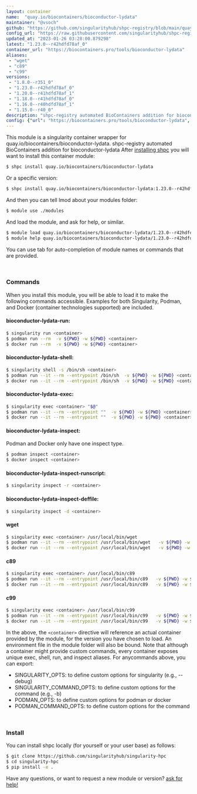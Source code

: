 ```yaml
---
layout: container
name:  "quay.io/biocontainers/bioconductor-lydata"
maintainer: "@vsoch"
github: "https://github.com/singularityhub/shpc-registry/blob/main/quay.io/biocontainers/bioconductor-lydata/container.yaml"
config_url: "https://raw.githubusercontent.com/singularityhub/shpc-registry/main/quay.io/biocontainers/bioconductor-lydata/container.yaml"
updated_at: "2023-01-26 03:28:00.879298"
latest: "1.23.0--r42hdfd78af_0"
container_url: "https://biocontainers.pro/tools/bioconductor-lydata"
aliases:
 - "wget"
 - "c89"
 - "c99"
versions:
 - "1.8.0--r351_0"
 - "1.23.0--r42hdfd78af_0"
 - "1.20.0--r41hdfd78af_1"
 - "1.18.0--r41hdfd78af_0"
 - "1.16.0--r40hdfd78af_1"
 - "1.15.0--r40_0"
description: "shpc-registry automated BioContainers addition for bioconductor-lydata"
config: {"url": "https://biocontainers.pro/tools/bioconductor-lydata", "maintainer": "@vsoch", "description": "shpc-registry automated BioContainers addition for bioconductor-lydata", "latest": {"1.23.0--r42hdfd78af_0": "sha256:16bf04321c08e20859e15b34703cceed7ccc529a48f23a64b2ff1546b3d7da79"}, "tags": {"1.8.0--r351_0": "sha256:55812217af81e56f7c995caf6fe94b5ca811f02590f2b4bf90bd85e04159db70", "1.23.0--r42hdfd78af_0": "sha256:16bf04321c08e20859e15b34703cceed7ccc529a48f23a64b2ff1546b3d7da79", "1.20.0--r41hdfd78af_1": "sha256:bde2c29b791b1d9aba6fb5552602249336501eadd0de2d570355c64b130c006b", "1.18.0--r41hdfd78af_0": "sha256:9e867d6475fdc57b23f660e61f79bc300470a2d795e36df49bcc9dd61433a602", "1.16.0--r40hdfd78af_1": "sha256:2366bcfde1d2e4d4d579d4603d6c30bcdff125aed2875376e56efed0e6ccacb7", "1.15.0--r40_0": "sha256:7c666bf6c981793b42e681e4a27ab6535ca55fe8f44b1d0c8a86ec60e322b197"}, "docker": "quay.io/biocontainers/bioconductor-lydata", "aliases": {"wget": "/usr/local/bin/wget", "c89": "/usr/local/bin/c89", "c99": "/usr/local/bin/c99"}}
---
```


This module is a singularity container wrapper for quay.io/biocontainers/bioconductor-lydata.
shpc-registry automated BioContainers addition for bioconductor-lydata
After [installing shpc](#install) you will want to install this container module:


```bash
$ shpc install quay.io/biocontainers/bioconductor-lydata
```

Or a specific version:

```bash
$ shpc install quay.io/biocontainers/bioconductor-lydata:1.23.0--r42hdfd78af_0
```

And then you can tell lmod about your modules folder:

```bash
$ module use ./modules
```

And load the module, and ask for help, or similar.

```bash
$ module load quay.io/biocontainers/bioconductor-lydata/1.23.0--r42hdfd78af_0
$ module help quay.io/biocontainers/bioconductor-lydata/1.23.0--r42hdfd78af_0
```

You can use tab for auto-completion of module names or commands that are provided.

<br>

### Commands

When you install this module, you will be able to load it to make the following commands accessible.
Examples for both Singularity, Podman, and Docker (container technologies supported) are included.

#### bioconductor-lydata-run:

```bash
$ singularity run <container>
$ podman run --rm  -v ${PWD} -w ${PWD} <container>
$ docker run --rm  -v ${PWD} -w ${PWD} <container>
```

#### bioconductor-lydata-shell:

```bash
$ singularity shell -s /bin/sh <container>
$ podman run --it --rm --entrypoint /bin/sh  -v ${PWD} -w ${PWD} <container>
$ docker run --it --rm --entrypoint /bin/sh  -v ${PWD} -w ${PWD} <container>
```

#### bioconductor-lydata-exec:

```bash
$ singularity exec <container> "$@"
$ podman run --it --rm --entrypoint ""  -v ${PWD} -w ${PWD} <container> "$@"
$ docker run --it --rm --entrypoint ""  -v ${PWD} -w ${PWD} <container> "$@"
```

#### bioconductor-lydata-inspect:

Podman and Docker only have one inspect type.

```bash
$ podman inspect <container>
$ docker inspect <container>
```

#### bioconductor-lydata-inspect-runscript:

```bash
$ singularity inspect -r <container>
```

#### bioconductor-lydata-inspect-deffile:

```bash
$ singularity inspect -d <container>
```


#### wget

```bash
$ singularity exec <container> /usr/local/bin/wget
$ podman run --it --rm --entrypoint /usr/local/bin/wget   -v ${PWD} -w ${PWD} <container> -c " $@"
$ docker run --it --rm --entrypoint /usr/local/bin/wget   -v ${PWD} -w ${PWD} <container> -c " $@"
```


#### c89

```bash
$ singularity exec <container> /usr/local/bin/c89
$ podman run --it --rm --entrypoint /usr/local/bin/c89   -v ${PWD} -w ${PWD} <container> -c " $@"
$ docker run --it --rm --entrypoint /usr/local/bin/c89   -v ${PWD} -w ${PWD} <container> -c " $@"
```


#### c99

```bash
$ singularity exec <container> /usr/local/bin/c99
$ podman run --it --rm --entrypoint /usr/local/bin/c99   -v ${PWD} -w ${PWD} <container> -c " $@"
$ docker run --it --rm --entrypoint /usr/local/bin/c99   -v ${PWD} -w ${PWD} <container> -c " $@"
```



In the above, the `<container>` directive will reference an actual container provided
by the module, for the version you have chosen to load. An environment file in the
module folder will also be bound. Note that although a container
might provide custom commands, every container exposes unique exec, shell, run, and
inspect aliases. For anycommands above, you can export:

 - SINGULARITY_OPTS: to define custom options for singularity (e.g., --debug)
 - SINGULARITY_COMMAND_OPTS: to define custom options for the command (e.g., -b)
 - PODMAN_OPTS: to define custom options for podman or docker
 - PODMAN_COMMAND_OPTS: to define custom options for the command

<br>

### Install

You can install shpc locally (for yourself or your user base) as follows:

```bash
$ git clone https://github.com/singularityhub/singularity-hpc
$ cd singularity-hpc
$ pip install -e .
```

Have any questions, or want to request a new module or version? [ask for help!](https://github.com/singularityhub/singularity-hpc/issues)